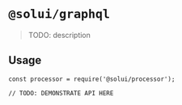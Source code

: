 # `@solui/graphql`

> TODO: description

## Usage

```
const processor = require('@solui/processor');

// TODO: DEMONSTRATE API HERE
```
